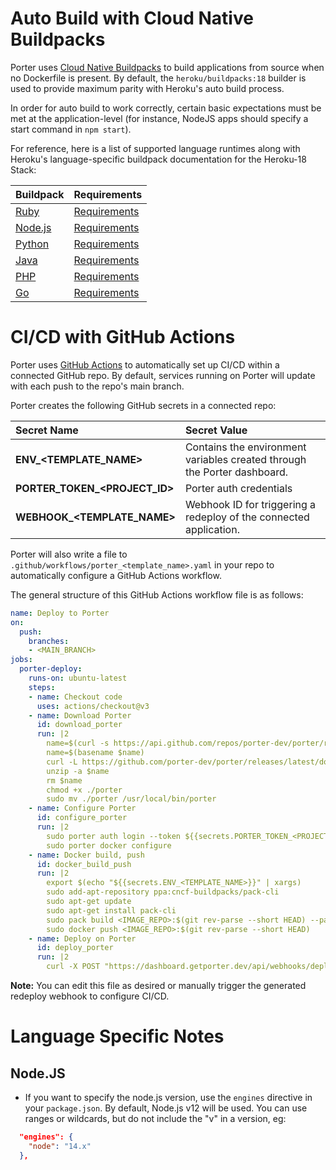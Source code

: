 # Auto Build with Cloud Native Buildpacks

Porter uses [Cloud Native Buildpacks](https://buildpacks.io/docs/) to build applications from source when no Dockerfile is present. By default, the `heroku/buildpacks:18` builder is used to provide maximum parity with Heroku's auto build process.

In order for auto build to work correctly, certain basic expectations must be met at the application-level (for instance, NodeJS apps should specify a start command in `npm start`).

For reference, here is a list of supported language runtimes along with Heroku's language-specific buildpack documentation for the Heroku-18 Stack:

| Buildpack | Requirements |
|:----------|:-------------|
| [Ruby](https://elements.heroku.com/buildpacks/heroku/heroku-buildpack-ruby) | [Requirements](https://devcenter.heroku.com/articles/ruby-support) |
| [Node.js](https://elements.heroku.com/buildpacks/heroku/heroku-buildpack-nodejs) | [Requirements](https://devcenter.heroku.com/articles/nodejs-support) |
| [Python](https://elements.heroku.com/buildpacks/heroku/heroku-buildpack-python) | [Requirements](https://devcenter.heroku.com/articles/python-support) |
| [Java](https://elements.heroku.com/buildpacks/heroku/heroku-buildpack-java) | [Requirements](https://devcenter.heroku.com/articles/java-support) |
| [PHP](https://elements.heroku.com/buildpacks/heroku/heroku-buildpack-php) | [Requirements](https://devcenter.heroku.com/articles/php-support) |
| [Go](https://elements.heroku.com/buildpacks/heroku/heroku-buildpack-go) | [Requirements](https://devcenter.heroku.com/articles/go-support) |

# CI/CD with GitHub Actions

Porter uses [GitHub Actions](https://docs.github.com/en/actions) to automatically set up CI/CD within a connected GitHub repo. By default, services running on Porter will update with each push to the repo's main branch.

Porter creates the following GitHub secrets in a connected repo:

| Secret Name | Secret Value |
|:------------|:-------------|
| **ENV_<TEMPLATE_NAME>** | Contains the environment variables created through the Porter dashboard. |
| **PORTER\_TOKEN\_<PROJECT_ID>** | Porter auth credentials |
| **WEBHOOK_<TEMPLATE_NAME>** | Webhook ID for triggering a redeploy of the connected application. |

Porter will also write a file to `.github/workflows/porter_<template_name>.yaml` in your repo to automatically configure a GitHub Actions workflow.

The general structure of this GitHub Actions workflow file is as follows:

```yaml
name: Deploy to Porter
on:
  push:
    branches:
    - <MAIN_BRANCH>
jobs:
  porter-deploy:
    runs-on: ubuntu-latest
    steps:
    - name: Checkout code
      uses: actions/checkout@v3
    - name: Download Porter
      id: download_porter
      run: |2
        name=$(curl -s https://api.github.com/repos/porter-dev/porter/releases/latest | grep "browser_download_url.*/porter_.*_Linux_x86_64\.zip" | cut -d ":" -f 2,3 | tr -d \")
        name=$(basename $name)
        curl -L https://github.com/porter-dev/porter/releases/latest/download/$name --output $name
        unzip -a $name
        rm $name
        chmod +x ./porter
        sudo mv ./porter /usr/local/bin/porter
    - name: Configure Porter
      id: configure_porter
      run: |2
        sudo porter auth login --token ${{secrets.PORTER_TOKEN_<PROJECT_ID>}}
        sudo porter docker configure
    - name: Docker build, push
      id: docker_build_push
      run: |2
        export $(echo "${{secrets.ENV_<TEMPLATE_NAME>}}" | xargs)
        sudo add-apt-repository ppa:cncf-buildpacks/pack-cli
        sudo apt-get update
        sudo apt-get install pack-cli
        sudo pack build <IMAGE_REPO>:$(git rev-parse --short HEAD) --path ./ --builder heroku/buildpacks:18
        sudo docker push <IMAGE_REPO>:$(git rev-parse --short HEAD)
    - name: Deploy on Porter
      id: deploy_porter
      run: |2
        curl -X POST "https://dashboard.getporter.dev/api/webhooks/deploy/${{secrets.WEBHOOK_<TEMPLATE_NAME>}}?commit=$(git rev-parse --short HEAD)&repository=<IMAGE_REPO>"
```

**Note:** You can edit this file as desired or manually trigger the generated redeploy webhook to configure CI/CD.

# Language Specific Notes

## Node.JS

* If you want to specify the node.js version, use the `engines` directive in your `package.json`.  By default, Node.js v12 will be used. You can use ranges or wildcards, but do not include the "v" in a version, eg:

```json
  "engines": {
    "node": "14.x"
  },
```